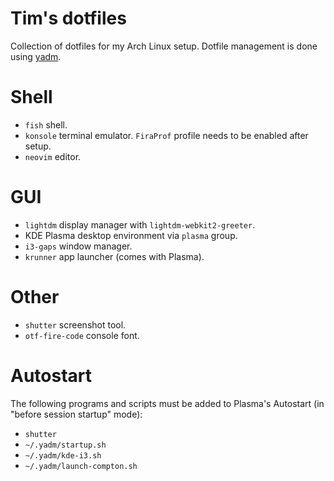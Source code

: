 # Tim's dotfiles

Collection of dotfiles for my Arch Linux setup. Dotfile management is done
using [yadm](https://github.com/TheLocehiliosan/yadm).

# Shell

* `fish` shell.
* `konsole` terminal emulator. `FiraProf` profile needs to be enabled after setup.
* `neovim` editor.

# GUI

* `lightdm` display manager with `lightdm-webkit2-greeter`.
* KDE Plasma desktop environment via `plasma` group.
* `i3-gaps` window manager.
* `krunner` app launcher (comes with Plasma).

# Other

* `shutter` screenshot tool.
* `otf-fire-code` console font.

# Autostart

The following programs and scripts must be added to Plasma's Autostart (in "before session startup" mode):
* `shutter`
* `~/.yadm/startup.sh`
* `~/.yadm/kde-i3.sh`
* `~/.yadm/launch-compton.sh`

